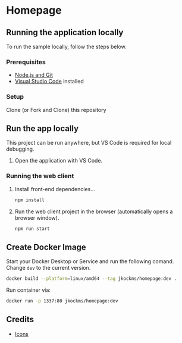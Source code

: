 # Homepage

## Running the application locally

To run the sample locally, follow the steps below.

### Prerequisites

- [Node.js and Git](https://nodejs.org/)
- [Visual Studio Code](https://code.visualstudio.com/?WT.mc_id=shopathome-github-jopapa) installed

### Setup

Clone (or Fork and Clone) this repository

## Run the app locally

This project can be run anywhere, but VS Code is required for local debugging.

1. Open the application with VS Code.

### Running the web client

1. Install front-end dependencies...

   ```bash
   npm install
   ```

1. Run the web client project in the browser (automatically opens a browser window).

   ```bash
   npm run start
   ```

## Create Docker Image

Start your Docker Desktop or Service and run the following comand. Change ```dev``` to the current version.

```bash
docker build --platform=linux/amd64 --tag jkockms/homepage:dev .
 ```

Run container via:

```bash
docker run -p 1337:80 jkockms/homepage:dev
```

## Credits

- [Icons](https://www.iconpacks.net/free-icon-pack/free-essentials-black-outline-icon-pack-251.html)